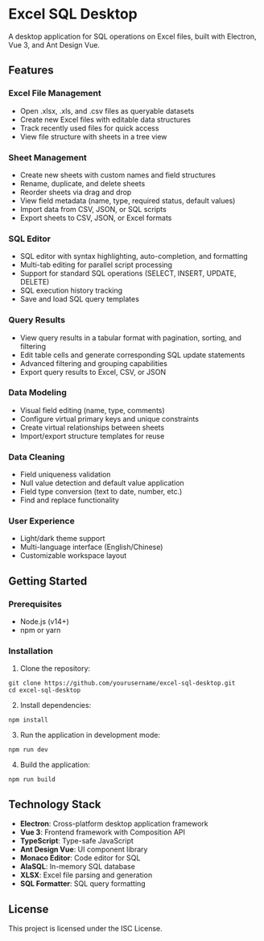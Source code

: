 # Excel SQL Desktop

A desktop application for SQL operations on Excel files, built with Electron, Vue 3, and Ant Design Vue.

## Features

### Excel File Management
- Open .xlsx, .xls, and .csv files as queryable datasets
- Create new Excel files with editable data structures
- Track recently used files for quick access
- View file structure with sheets in a tree view

### Sheet Management
- Create new sheets with custom names and field structures
- Rename, duplicate, and delete sheets
- Reorder sheets via drag and drop
- View field metadata (name, type, required status, default values)
- Import data from CSV, JSON, or SQL scripts
- Export sheets to CSV, JSON, or Excel formats

### SQL Editor
- SQL editor with syntax highlighting, auto-completion, and formatting
- Multi-tab editing for parallel script processing
- Support for standard SQL operations (SELECT, INSERT, UPDATE, DELETE)
- SQL execution history tracking
- Save and load SQL query templates

### Query Results
- View query results in a tabular format with pagination, sorting, and filtering
- Edit table cells and generate corresponding SQL update statements
- Advanced filtering and grouping capabilities
- Export query results to Excel, CSV, or JSON

### Data Modeling
- Visual field editing (name, type, comments)
- Configure virtual primary keys and unique constraints
- Create virtual relationships between sheets
- Import/export structure templates for reuse

### Data Cleaning
- Field uniqueness validation
- Null value detection and default value application
- Field type conversion (text to date, number, etc.)
- Find and replace functionality

### User Experience
- Light/dark theme support
- Multi-language interface (English/Chinese)
- Customizable workspace layout

## Getting Started

### Prerequisites
- Node.js (v14+)
- npm or yarn

### Installation

1. Clone the repository:
```
git clone https://github.com/yourusername/excel-sql-desktop.git
cd excel-sql-desktop
```

2. Install dependencies:
```
npm install
```

3. Run the application in development mode:
```
npm run dev
```

4. Build the application:
```
npm run build
```

## Technology Stack

- **Electron**: Cross-platform desktop application framework
- **Vue 3**: Frontend framework with Composition API
- **TypeScript**: Type-safe JavaScript
- **Ant Design Vue**: UI component library
- **Monaco Editor**: Code editor for SQL
- **AlaSQL**: In-memory SQL database
- **XLSX**: Excel file parsing and generation
- **SQL Formatter**: SQL query formatting

## License

This project is licensed under the ISC License. 
